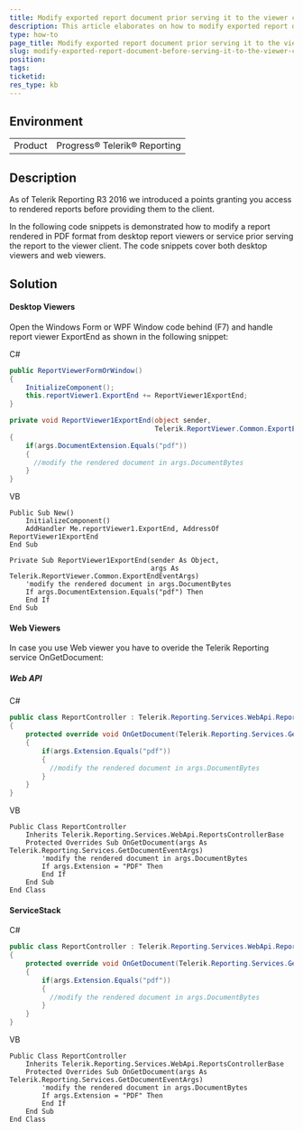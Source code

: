 ```yaml
---
title: Modify exported report document prior serving it to the viewer client
description: This article elaborates on how to modify exported report document prior serving it to the viewer client
type: how-to
page_title: Modify exported report document prior serving it to the viewer client
slug: modify-exported-report-document-before-serving-it-to-the-viewer-client
position: 
tags: 
ticketid:
res_type: kb
---
```


## Environment
<table>
	<tr>
		<td>Product</td>
		<td>Progress® Telerik® Reporting</td>
	</tr>
</table>


## Description

As of Telerik Reporting R3 2016 we introduced a points granting you access to rendered reports before providing them to the client.

In the following code snippets is demonstrated how to modify a report rendered in PDF format from desktop report viewers or service prior serving the report to the viewer client. The code snippets cover both desktop viewers and web viewers.

## Solution

#### Desktop Viewers

Open the Windows Form or WPF Window code behind (F7) and handle report viewer ExportEnd as shown in the following snippet:

C#
```C#
public ReportViewerFormOrWindow()
{
    InitializeComponent();
    this.reportViewer1.ExportEnd += ReportViewer1ExportEnd;
}

private void ReportViewer1ExportEnd(object sender, 
                                    Telerik.ReportViewer.Common.ExportEndEventArgs args)
{
    if(args.DocumentExtension.Equals("pdf"))  
    {  
      //modify the rendered document in args.DocumentBytes 
    } 
}
```

VB
```VB
Public Sub New()
    InitializeComponent()
    AddHandler Me.reportViewer1.ExportEnd, AddressOf ReportViewer1ExportEnd
End Sub

Private Sub ReportViewer1ExportEnd(sender As Object,
                                   args As Telerik.ReportViewer.Common.ExportEndEventArgs)
    'modify the rendered document in args.DocumentBytes 
    If args.DocumentExtension.Equals("pdf") Then
    End If
End Sub
```

#### Web Viewers

In case you use Web viewer you have to overide the Telerik Reporting service OnGetDocument:

##### Web API

C#
```C#
public class ReportController : Telerik.Reporting.Services.WebApi.ReportsControllerBase
{
    protected override void OnGetDocument(Telerik.Reporting.Services.GetDocumentEventArgs args)
    {
        if(args.Extension.Equals("pdf"))  
        {  
          //modify the rendered document in args.DocumentBytes 
        } 
    }
}
```

VB
```VB
Public Class ReportController
    Inherits Telerik.Reporting.Services.WebApi.ReportsControllerBase
    Protected Overrides Sub OnGetDocument(args As Telerik.Reporting.Services.GetDocumentEventArgs)
        'modify the rendered document in args.DocumentBytes 
        If args.Extension = "PDF" Then
        End If
    End Sub
End Class
```

#### ServiceStack

C#
```C#
public class ReportController : Telerik.Reporting.Services.WebApi.ReportsControllerBase
{
    protected override void OnGetDocument(Telerik.Reporting.Services.GetDocumentEventArgs args)
    {
        if(args.Extension.Equals("pdf"))  
        {  
          //modify the rendered document in args.DocumentBytes 
        } 
    }
}
```

VB
```VB
Public Class ReportController
    Inherits Telerik.Reporting.Services.WebApi.ReportsControllerBase
    Protected Overrides Sub OnGetDocument(args As Telerik.Reporting.Services.GetDocumentEventArgs)
        'modify the rendered document in args.DocumentBytes 
        If args.Extension = "PDF" Then
        End If
    End Sub
End Class
```
